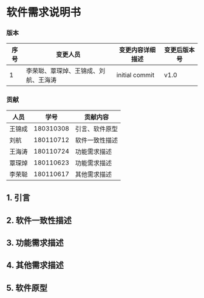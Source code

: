 # 软件需求说明书

### 版本
| 序号 | 变更人员                             | 变更内容详细描述 | 变更后版本号 |
| ---- | ------------------------------------ | ---------------- | ------------ |
| 1    | 李荣聪、覃琛焯、王锦成、刘航、王海涛 | initial commit   | v1.0         |

### 贡献

| 人员   | 学号      | 贡献内容       |
| ------ | --------- | -------------- |
| 王锦成 | 180310308 | 引言、软件原型 |
| 刘航   | 180110712 | 软件一致性描述 |
| 王海涛 | 180110724 | 功能需求描述   |
| 覃琛焯 | 180110623 | 功能需求描述   |
| 李荣聪 | 180110617 | 其他需求描述   |

## 1. 引言

## 2. 软件一致性描述

## 3. 功能需求描述

## 4. 其他需求描述

## 5. 软件原型

